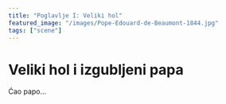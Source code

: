 ```yaml
---
title: "Poglavlje I: Veliki hol"
featured_image: "/images/Pope-Edouard-de-Beaumont-1844.jpg"
tags: ["scene"]
---
```


# Veliki hol i izgubljeni papa

Ćao papo...